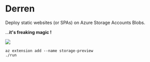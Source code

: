 
# Derren

Deploy static websites (or SPAs) on Azure Storage Accounts Blobs.  

...**it's freaking magic !**

![](https://i2-prod.mirror.co.uk/incoming/article417026.ece/ALTERNATES/s615b/derren-brown-113635376.jpg)


```
az extension add --name storage-preview
./run
```


